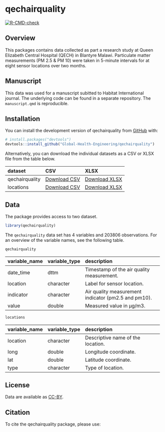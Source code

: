 
<!-- README.md is generated from README.Rmd. Please edit that file -->

# qechairquality

<!-- badges: start -->

[![R-CMD-check](https://github.com/Global-Health-Engineering/qechairquality/actions/workflows/R-CMD-check.yaml/badge.svg)](https://github.com/Global-Health-Engineering/qechairquality/actions/workflows/R-CMD-check.yaml)
<!-- badges: end -->

## Overview

This packages contains data collected as part a research study at Queen
Elizabeth Central Hospital (QECH) in Blantyre Malawi. Particulate matter
measurements (PM 2.5 & PM 10) were taken in 5-minute intervals for at
eight sensor locations over two months.

## Manuscript

This data was used for a manuscript subitted to Habitat International
journal. The underlying code can be found in a separate repository. The
`manuscript.qmd` is reproducible.

## Installation

You can install the development version of qechairquality from
[GitHub](https://github.com/) with:

``` r
# install.packages("devtools")
devtools::install_github("Global-Health-Engineering/qechairquality")
```

Alternatively, you can download the individual datasets as a CSV or XLSX
file from the table below.

| dataset        | CSV                                                                                                                  | XLSX                                                                                                                   |
|:---------------|:---------------------------------------------------------------------------------------------------------------------|:-----------------------------------------------------------------------------------------------------------------------|
| qechairquality | [Download CSV](https://github.com/Global-Health-Engineering/qechairquality/raw/main/inst/extdata/qechairquality.csv) | [Download XLSX](https://github.com/Global-Health-Engineering/qechairquality/raw/main/inst/extdata/qechairquality.xlsx) |
| locations      | [Download CSV](https://github.com/Global-Health-Engineering/qechairquality/raw/main/inst/extdata/locations.csv)      | [Download XLSX](https://github.com/Global-Health-Engineering/qechairquality/raw/main/inst/extdata/locations.xlsx)      |

## Data

The package provides access to two dataset.

``` r
library(qechairquality)
```

The `qechairquality` data set has 4 variables and 203806 observations.
For an overview of the variable names, see the following table.

``` r
qechairquality
```

| variable_name | variable_type | description                                         |
|:--------------|:--------------|:----------------------------------------------------|
| date_time     | dttm          | Timestamp of the air quality measurement.           |
| location      | character     | Label for sensor location.                          |
| indicator     | character     | Air quality measurement indicator (pm2.5 and pm10). |
| value         | double        | Measured value in µg/m3.                            |

``` r
locations
```

| variable_name | variable_type | description                       |
|:--------------|:--------------|:----------------------------------|
| location      | character     | Descriptive name of the location. |
| long          | double        | Longitude coordinate.             |
| lat           | double        | Latitude coordinate.              |
| type          | character     | Type of location.                 |

## License

Data are available as
[CC-BY](https://github.com/Global-Health-Engineering/qechairquality/blob/main/LICENSE.md).

## Citation

To cite the qechairquality package, please use:
